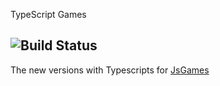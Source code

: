 TypeScript Games

![Build Status](https://ci.appveyor.com/api/projects/status/github/derektoop/tsgames)
------------------------------

The new versions with Typescripts for [JsGames](https://github.com/DerekToop/jsgames)
